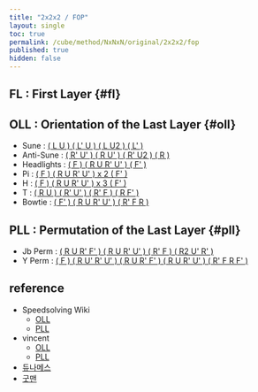 ```yaml
---
title: "2x2x2 / FOP"
layout: single
toc: true
permalink: /cube/method/NxNxN/original/2x2x2/fop
published: true
hidden: false
---
```


<head>
  <base target="_blank">
</head>



## FL : First Layer {#fl}



## OLL : Orientation of the Last Layer {#oll}

- Sune : [( L U ) ( L' U ) ( L U2 ) ( L' )](https://alpha.twizzle.net/edit/?puzzle=2x2x2&setup-anchor=end&stickering=OLL&alg=L+U+L%27+U+L+U2+L%27)
- Anti-Sune : [( R' U' ) ( R U' ) ( R' U2 ) ( R )](https://alpha.twizzle.net/edit/?puzzle=2x2x2&setup-anchor=end&stickering=OLL&alg=R%27+U%27+R+U%27+R%27+U2%27+R)
- Headlights : [( F ) ( R U R' U' ) ( F' )](https://alpha.twizzle.net/edit/?puzzle=2x2x2&setup-anchor=end&stickering=OLL&alg=F+R+U+R%27+U%27+F%27)
- Pi : [( F ) ( R U R' U' ) x 2 ( F' )](https://alpha.twizzle.net/edit/?puzzle=2x2x2&setup-anchor=end&stickering=OLL&alg=F+%28R+U+R%27+U%27%292+F%27)
- H : [( F ) ( R U R' U' ) x 3 ( F' )](https://alpha.twizzle.net/edit/?puzzle=2x2x2&setup-anchor=end&stickering=OLL&alg=F+%28R+U+R%27+U%27%293+F%27)
- T : [( R U ) ( R' U' ) ( R' F ) ( R F' )](https://alpha.twizzle.net/edit/?puzzle=2x2x2&setup-anchor=end&stickering=OLL&alg=R+U+R%27+U%27+R%27+F+R+F%27)
- Bowtie : [( F' ) ( R U R' U' ) ( R' F R )](https://alpha.twizzle.net/edit/?puzzle=2x2x2&setup-anchor=end&stickering=OLL&alg=F%27+R+U+R%27+U%27+R%27+F+R)



## PLL : Permutation of the Last Layer {#pll}

- Jb Perm : [( R U R' F' ) ( R U R' U' ) ( R' F ) ( R2 U' R' )](https://alpha.twizzle.net/edit/?puzzle=2x2x2&setup-anchor=end&stickering=PLL&alg=R+U+R%27+F%27+R+U+R%27+U%27+R%27+F+R2+U%27+R%27)
- Y Perm : [( F ) ( R U' R' U' ) ( R U R' F' ) ( R U R' U' ) ( R' F R F' )](https://alpha.twizzle.net/edit/?puzzle=2x2x2&setup-anchor=end&stickering=PLL&alg=F+R+U%27+R%27+U%27+R+U+R%27+F%27+R+U+R%27+U%27+R%27+F+R+F%27)



## reference

- Speedsolving Wiki
  - [OLL](https://www.speedsolving.com/wiki/index.php/OLL_(2x2x2))
  - [PLL](https://www.speedsolving.com/wiki/index.php/PLL_(2x2x2))
- vincent
  - [OLL](https://m.blog.naver.com/vincentcube/60134585079)
  - [PLL](https://m.blog.naver.com/vincentcube/60134585117)
- [듀나메스](https://youtu.be/wTMsdWKq6No)
- [굿맨](https://youtu.be/byZU8_inqSU)
